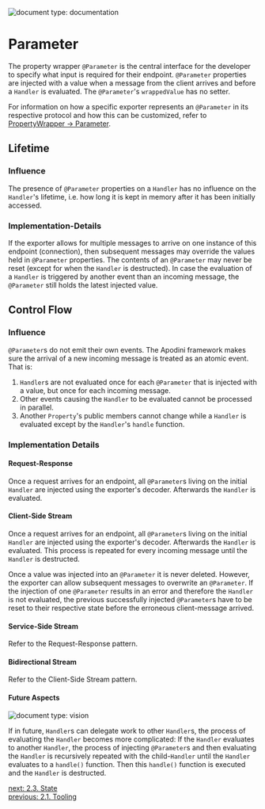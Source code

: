 ![document type: documentation](https://apodini.github.io/resources/markdown-labels/document_type_documentation.svg)

# Parameter

The property wrapper `@Parameter` is the central interface for the developer to specify what input is required for their endpoint. `@Parameter` properties are injected with a value when a message from the client arrives and before a `Handler` is evaluated. The `@Parameter`'s `wrappedValue` has no setter.

For information on how a specific exporter represents an `@Parameter` in its respective protocol and how this can be customized, refer to [PropertyWrapper -> Parameter](../../PropertyWrapper/Parameter.md).


## Lifetime

### Influence

The presence of `@Parameter` properties on a `Handler` has no influence on the `Handler`'s lifetime, i.e. how long it is kept in memory after it has been initially accessed.

### Implementation-Details

If the exporter allows for multiple messages to arrive on one instance of this endpoint (connection), then subsequent messages may override the values held in `@Parameter` properties. The contents of an `@Parameter` may never be reset (except for when the `Handler` is destructed). In case the evaluation of a `Handler` is triggered by another event than an incoming message, the `@Parameter` still holds the latest injected value.

## Control Flow

### Influence

`@Parameter`s do not emit their own events. The Apodini framework makes sure the arrival of a new incoming message is treated as an atomic event. That is:

1. `Handler`s are not evaluated once for each `@Parameter` that is injected with a value, but once for each incoming message.
2. Other events causing the `Handler` to be evaluated cannot be processed in parallel.
3. Another `Property`'s public members cannot change while a `Handler` is evaluated except by the `Handler`'s `handle` function.

### Implementation Details

#### Request-Response

Once a request arrives for an endpoint, all `@Parameter`s living on the initial `Handler` are injected using the exporter's decoder. Afterwards the `Handler` is evaluated.

#### Client-Side Stream

Once a request arrives for an endpoint, all `@Parameter`s living on the initial `Handler` are injected using the exporter's decoder. Afterwards the `Handler` is evaluated. This process is repeated for every incoming message until the `Handler` is destructed.

Once a value was injected into an `@Parameter` it is never deleted. However, the exporter can allow subsequent messages to overwrite an `@Parameter`. If the injection of one `@Parameter` results in an error and therefore the `Handler` is not evaluated, the previous successfully injected `@Parameter`s have to be reset to their respective state before the erroneous client-message arrived.

#### Service-Side Stream

Refer to the Request-Response pattern.

#### Bidirectional Stream

Refer to the Client-Side Stream pattern.

#### Future Aspects
![document type: vision](https://apodini.github.io/resources/markdown-labels/document_type_vision.svg)

If in future, `Handler`s can delegate work to other `Handler`s, the process of evaluating the `Handler` becomes more complicated:
If the `Handler` evaluates to another `Handler`, the process of injecting `@Parameter`s and then evaluating the `Handler` is recursively repeated with the child-`Handler` until the `Handler` evaluates to a `handle()` function. Then this `handle()` function is executed and the `Handler` is destructed.


[next: 2.3. State](./2.3.%20State.md)  
[previous: 2.1. Tooling](./2.1.%20Tooling.md)